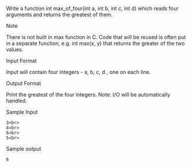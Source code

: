 Write a function int max_of_four(int a, int b, int c, int d) which reads four arguments and returns the greatest of them.

Note

There is not built in max function in C. Code that will be reused is often put in a separate function, e.g. int max(x, y) that returns the greater of the two values.

Input Format

Input will contain four integers - a, b, c, d , one on each line.

Output Format

Print the greatest of the four integers.
Note: I/O will be automatically handled.

Sample Input
```
3<br>
4<br>
6<br>
5<br>
```

Sample output<br>
```
6
```